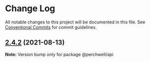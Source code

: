 # Change Log

All notable changes to this project will be documented in this file.
See [Conventional Commits](https://conventionalcommits.org) for commit guidelines.

## [2.4.2](https://github.com/RivingtonHoldings/reactwell/compare/v2.4.2-alpha.0...v2.4.2) (2021-08-13)

**Note:** Version bump only for package @perchwell/api

